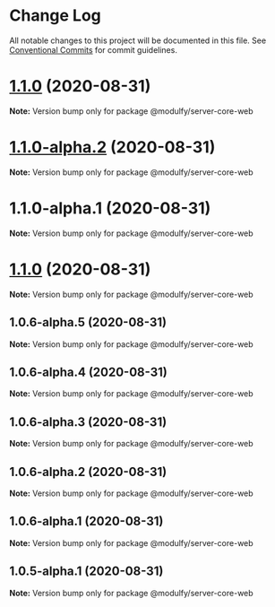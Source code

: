 # Change Log

All notable changes to this project will be documented in this file.
See [Conventional Commits](https://conventionalcommits.org) for commit guidelines.

# [1.1.0](https://github.com/jmrapp1/Modulfy/compare/@modulfy/server-core-web@1.1.0-alpha.2...@modulfy/server-core-web@1.1.0) (2020-08-31)

**Note:** Version bump only for package @modulfy/server-core-web





# [1.1.0-alpha.2](https://github.com/jmrapp1/Modulfy/compare/@modulfy/server-core-web@1.1.0...@modulfy/server-core-web@1.1.0-alpha.2) (2020-08-31)

**Note:** Version bump only for package @modulfy/server-core-web





# 1.1.0-alpha.1 (2020-08-31)

**Note:** Version bump only for package @modulfy/server-core-web





# [1.1.0](https://github.com/jmrapp1/Modulfy/compare/@modulfy/server-core-web@1.0.6-alpha.5...@modulfy/server-core-web@1.1.0) (2020-08-31)

**Note:** Version bump only for package @modulfy/server-core-web





## 1.0.6-alpha.5 (2020-08-31)

**Note:** Version bump only for package @modulfy/server-core-web





## 1.0.6-alpha.4 (2020-08-31)

**Note:** Version bump only for package @modulfy/server-core-web





## 1.0.6-alpha.3 (2020-08-31)

**Note:** Version bump only for package @modulfy/server-core-web





## 1.0.6-alpha.2 (2020-08-31)

**Note:** Version bump only for package @modulfy/server-core-web





## 1.0.6-alpha.1 (2020-08-31)

**Note:** Version bump only for package @modulfy/server-core-web





## 1.0.5-alpha.1 (2020-08-31)

**Note:** Version bump only for package @modulfy/server-core-web
